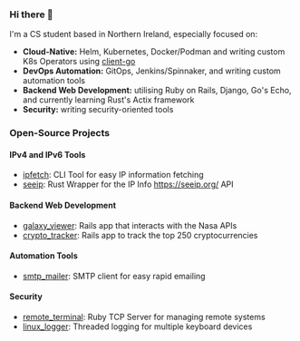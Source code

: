 ### Hi there 👋

I'm a CS student based in Northern Ireland, especially focused on:
- **Cloud-Native:** Helm, Kubernetes, Docker/Podman and writing custom K8s Operators using [client-go](https://github.com/kubernetes/client-go)
- **DevOps Automation:** GitOps, Jenkins/Spinnaker, and writing custom automation tools
- **Backend Web Development:** utilising Ruby on Rails, Django, Go's Echo, and currently learning Rust's Actix framework
- **Security:** writing security-oriented tools

### Open-Source Projects
#### IPv4 and IPv6 Tools
- [ipfetch](https://github.com/mark-ruddy/ipfetch): CLI Tool for easy IP information fetching
- [seeip](https://github.com/mark-ruddy/seeip): Rust Wrapper for the IP Info https://seeip.org/ API

#### Backend Web Development
- [galaxy_viewer](https://github.com/mark-ruddy/galaxy_viewer): Rails app that interacts with the Nasa APIs
- [crypto_tracker](https://github.com/mark-ruddy/crypto_tracker): Rails app to track the top 250 cryptocurrencies

#### Automation Tools
- [smtp_mailer](https://github.com/mark-ruddy/smtp_mailer): SMTP client for easy rapid emailing

#### Security
- [remote_terminal](https://github.com/mark-ruddy/remote_terminal): Ruby TCP Server for managing remote systems
- [linux_logger](https://github.com/mark-ruddy/linux_logger): Threaded logging for multiple keyboard devices
